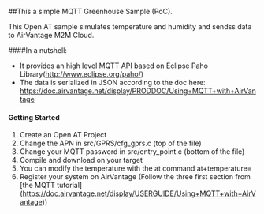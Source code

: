 ##This a simple MQTT Greenhouse Sample (PoC).

This Open AT sample simulates temperature and humidity and sendss data to AirVantage M2M Cloud.

####In a nutshell:
* It provides an high level MQTT API based on Eclipse Paho Library(http://www.eclipse.org/paho/) 
* The data is serialized in JSON according to the doc here: https://doc.airvantage.net/display/PRODDOC/Using+MQTT+with+AirVantage

#### Getting Started
1. Create an Open AT Project
2. Change the APN in src/GPRS/cfg_gprs.c (top of the file)
3. Change your MQTT password in src/entry_point.c (bottom of the file)
4. Compile and download on your target
5. You can modify the temperature with the at command at+temperature=<value>
6. Register your system on AirVantage (Follow the three first section from [the MQTT tutorial] (https://doc.airvantage.net/display/USERGUIDE/Using+MQTT+with+AirVantage))
